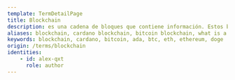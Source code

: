```yaml
---
template: TermDetailPage
title: Blockchain
description: es una cadena de bloques que contiene información. Estos bloques son una lista creciente de registros que están vinculados mediante criptografía. Cada bloque contiene un hash criptográfico del bloque anterior, una marca de tiempo y datos de la transacción. Blockchain es un sistema fundamental que sustenta las criptomonedas, que actúa como el libro mayor de transacciones públicas.
aliases: blockchain, cardano blockchain, bitcoin blockchain, what is a blockchain, cryptocurrency blockchains, blockchain developer, ledger, block, proof-of-work blockchain, proof-of-stake blockchain, proof-of-work blockchains, proof-of-stake blockchains, ethereum, doge coin, doge
keywords: blockchain, cardano, bitcoin, ada, btc, eth, ethereum, doge 
origin: /terms/blockchain
identities: 
    - id: alex-qxt
      role: author
---
```

